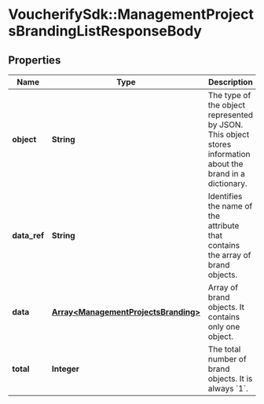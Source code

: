 # VoucherifySdk::ManagementProjectsBrandingListResponseBody

## Properties

| Name | Type | Description | Notes |
| ---- | ---- | ----------- | ----- |
| **object** | **String** | The type of the object represented by JSON. This object stores information about the brand in a dictionary. | [optional][default to &#39;list&#39;] |
| **data_ref** | **String** | Identifies the name of the attribute that contains the array of brand objects. | [optional][default to &#39;data&#39;] |
| **data** | [**Array&lt;ManagementProjectsBranding&gt;**](ManagementProjectsBranding.md) | Array of brand objects. It contains only one object. | [optional] |
| **total** | **Integer** | The total number of brand objects. It is always &#x60;1&#x60;. | [optional] |

